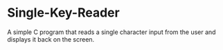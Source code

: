 # Single-Key-Reader
A simple C program that reads a single character input from the user and displays it back on the screen.
